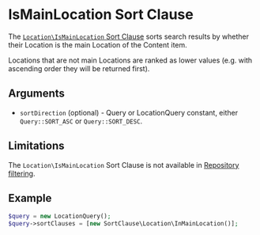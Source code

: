 # IsMainLocation Sort Clause

The [`Location\IsMainLocation` Sort Clause](https://github.com/ezsystems/ezplatform-kernel/blob/v1.0.0/eZ/Publish/API/Repository/Values/Content/Query/SortClause/Location/IsMainLocation.php)
sorts search results by whether their Location is the main Location of the Content item.

Locations that are not main Locations are ranked as lower values (e.g. with ascending order they will be returned first).

## Arguments

- `sortDirection` (optional) - Query or LocationQuery constant, either `Query::SORT_ASC` or `Query::SORT_DESC`.

## Limitations

The `Location\IsMainLocation` Sort Clause is not available in [Repository filtering](../../../api/public_php_api_filtering.md).

## Example

``` php
$query = new LocationQuery();
$query->sortClauses = [new SortClause\Location\InMainLocation()];
```
